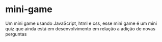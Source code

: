 # mini-game
Um mini game usando JavaScript, html e css, esse mini game é um mini quiz que ainda está em desenvolvimento em relação a adição de novas perguntas
